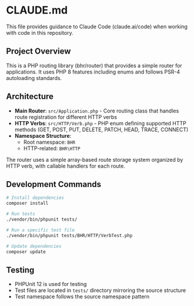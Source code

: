 # CLAUDE.md

This file provides guidance to Claude Code (claude.ai/code) when working with code in this repository.

## Project Overview

This is a PHP routing library (bhr/router) that provides a simple router for applications. It uses PHP 8 features including enums and follows PSR-4 autoloading standards.

## Architecture

- **Main Router**: `src/Application.php` - Core routing class that handles route registration for different HTTP verbs
- **HTTP Verbs**: `src/HTTP/Verb.php` - PHP enum defining supported HTTP methods (GET, POST, PUT, DELETE, PATCH, HEAD, TRACE, CONNECT)
- **Namespace Structure**: 
  - Root namespace: `BHR`
  - HTTP-related: `BHR\HTTP`

The router uses a simple array-based route storage system organized by HTTP verb, with callable handlers for each route.

## Development Commands

```bash
# Install dependencies
composer install

# Run tests
./vendor/bin/phpunit tests/

# Run a specific test file
./vendor/bin/phpunit tests/BHR/HTTP/VerbTest.php

# Update dependencies
composer update
```

## Testing

- PHPUnit 12 is used for testing
- Test files are located in `tests/` directory mirroring the source structure
- Test namespace follows the source namespace pattern
